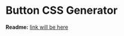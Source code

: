 # Button CSS Generator 

**Readme:** [link will be here](https://github.com/geekgirljoy/JavaScript/tree/master/Projects/ButtonCSSGenerator)
